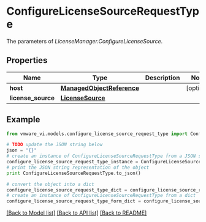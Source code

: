 # ConfigureLicenseSourceRequestType

The parameters of *LicenseManager.ConfigureLicenseSource*. 

## Properties
Name | Type | Description | Notes
------------ | ------------- | ------------- | -------------
**host** | [**ManagedObjectReference**](ManagedObjectReference.md) |  | [optional] 
**license_source** | [**LicenseSource**](LicenseSource.md) |  | 

## Example

```python
from vmware_vi.models.configure_license_source_request_type import ConfigureLicenseSourceRequestType

# TODO update the JSON string below
json = "{}"
# create an instance of ConfigureLicenseSourceRequestType from a JSON string
configure_license_source_request_type_instance = ConfigureLicenseSourceRequestType.from_json(json)
# print the JSON string representation of the object
print ConfigureLicenseSourceRequestType.to_json()

# convert the object into a dict
configure_license_source_request_type_dict = configure_license_source_request_type_instance.to_dict()
# create an instance of ConfigureLicenseSourceRequestType from a dict
configure_license_source_request_type_form_dict = configure_license_source_request_type.from_dict(configure_license_source_request_type_dict)
```
[[Back to Model list]](../README.md#documentation-for-models) [[Back to API list]](../README.md#documentation-for-api-endpoints) [[Back to README]](../README.md)


